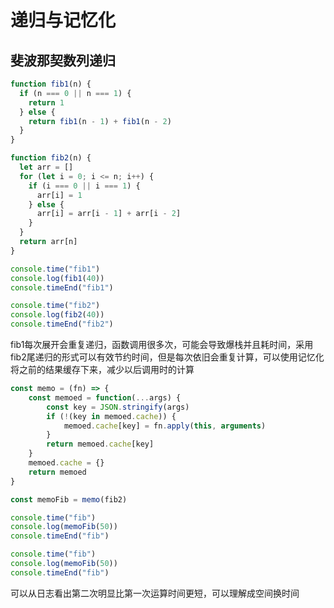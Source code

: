 # 递归与记忆化

## 斐波那契数列递归

```javascript
function fib1(n) {
  if (n === 0 || n === 1) {
    return 1
  } else {
    return fib1(n - 1) + fib1(n - 2)
  }
}

function fib2(n) {
  let arr = []
  for (let i = 0; i <= n; i++) {
    if (i === 0 || i === 1) {
      arr[i] = 1
    } else {
      arr[i] = arr[i - 1] + arr[i - 2]
    }
  }
  return arr[n]
}

console.time("fib1")
console.log(fib1(40))
console.timeEnd("fib1")

console.time("fib2")
console.log(fib2(40))
console.timeEnd("fib2")
```

fib1每次展开会重复递归，函数调用很多次，可能会导致爆栈并且耗时间，采用fib2尾递归的形式可以有效节约时间，但是每次依旧会重复计算，可以使用记忆化将之前的结果缓存下来，减少以后调用时的计算

```javascript
const memo = (fn) => {  
    const memoed = function(...args) {
        const key = JSON.stringify(args)
        if (!(key in memoed.cache)) {
            memoed.cache[key] = fn.apply(this, arguments)
        }
        return memoed.cache[key]
    }
    memoed.cache = {}
    return memoed
}

const memoFib = memo(fib2)

console.time("fib")
console.log(memoFib(50))
console.timeEnd("fib")

console.time("fib")
console.log(memoFib(50))
console.timeEnd("fib")
```

可以从日志看出第二次明显比第一次运算时间更短，可以理解成空间换时间

